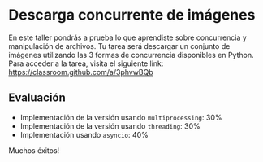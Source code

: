 # Descarga concurrente de imágenes

En este taller pondrás a prueba lo que aprendiste sobre concurrencia y manipulación de archivos. Tu tarea será descargar un conjunto de imágenes utilizando las 3 formas de concurrencia disponibles en Python. Para acceder a la tarea, visita el siguiente link: https://classroom.github.com/a/3phvwBQb

## Evaluación

- Implementación de la versión usando `multiprocessing`: 30%
- Implementación de la versión usando `threading`: 30%
- Implementación usando `asyncio`: 40%

Muchos éxitos!